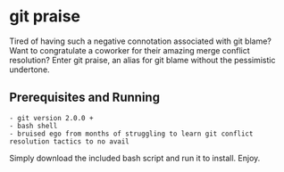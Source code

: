 # git praise

Tired of having such a negative connotation associated with git blame? Want to congratulate a coworker for their amazing merge conflict resolution? Enter git praise, an alias for git blame without the pessimistic undertone.

## Prerequisites and Running

```
- git version 2.0.0 +
- bash shell
- bruised ego from months of struggling to learn git conflict resolution tactics to no avail
```
Simply download the included bash script and run it to install. Enjoy. 
